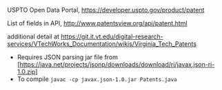 USPTO Open Data Portal, https://developer.uspto.gov/product/patent

List of fields in API, http://www.patentsview.org/api/patent.html

additional detail at 
https://git.it.vt.edu/digital-research-services/VTechWorks_Documentation/wikis/Virginia_Tech_Patents


- Requires JSON parsing jar file from [https://java.net/projects/jsonp/downloads/download/ri/javax.json-ri-1.0.zip]
- To compile `javac -cp javax.json-1.0.jar Patents.java`
